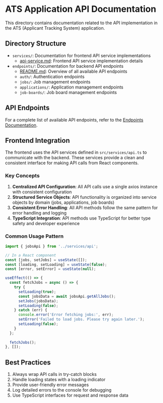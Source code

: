 # ATS Application API Documentation

This directory contains documentation related to the API implementation in the ATS (Applicant Tracking System) application.

## Directory Structure

- `services/`: Documentation for frontend API service implementations
  - [api-service.md](services/api-service.md): Frontend API service implementation details
- `endpoints/`: Documentation for backend API endpoints
  - [README.md](endpoints/README.md): Overview of all available API endpoints
  - `auth/`: Authentication endpoints
  - `jobs/`: Job management endpoints
  - `applications/`: Application management endpoints
  - `job-boards/`: Job board management endpoints

## API Endpoints

For a complete list of available API endpoints, refer to the [Endpoints Documentation](endpoints/README.md).

## Frontend Integration

The frontend uses the API services defined in `src/services/api.ts` to communicate with the backend. These services provide a clean and consistent interface for making API calls from React components.

### Key Concepts

1. **Centralized API Configuration**: All API calls use a single axios instance with consistent configuration
2. **Structured Service Objects**: API functionality is organized into service objects by domain (jobs, applications, job boards)
3. **Consistent Error Handling**: All API methods follow the same pattern for error handling and logging
4. **TypeScript Integration**: API methods use TypeScript for better type safety and developer experience

### Common Usage Pattern

```typescript
import { jobsApi } from '../services/api';

// In a React component
const [jobs, setJobs] = useState([]);
const [loading, setLoading] = useState(false);
const [error, setError] = useState(null);

useEffect(() => {
  const fetchJobs = async () => {
    try {
      setLoading(true);
      const jobsData = await jobsApi.getAllJobs();
      setJobs(jobsData);
      setLoading(false);
    } catch (err) {
      console.error('Error fetching jobs:', err);
      setError('Failed to load jobs. Please try again later.');
      setLoading(false);
    }
  };
  
  fetchJobs();
}, []);
```

## Best Practices

1. Always wrap API calls in try-catch blocks
2. Handle loading states with a loading indicator
3. Provide user-friendly error messages
4. Log detailed errors to the console for debugging
5. Use TypeScript interfaces for request and response data 